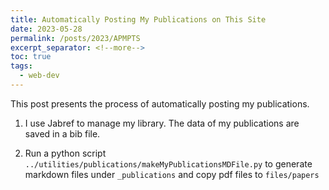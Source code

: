 ```yaml
---
title: Automatically Posting My Publications on This Site
date: 2023-05-28
permalink: /posts/2023/APMPTS
excerpt_separator: <!--more-->
toc: true
tags:
  - web-dev
---
```

This post presents the process of automatically posting my publications.

1. I use Jabref to manage my library. The data of my publications are saved in a bib file.

2. Run a python script `../utilities/publications/makeMyPublicationsMDFile.py` to generate markdown files under `_publications` and copy pdf files to `files/papers`
